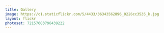 ```yaml
---
title: Gallery
image: https://c1.staticflickr.com/5/4433/36343562896_0226cc3535_k.jpg
layout: flickr
photoset: 72157683796439222
---
```

